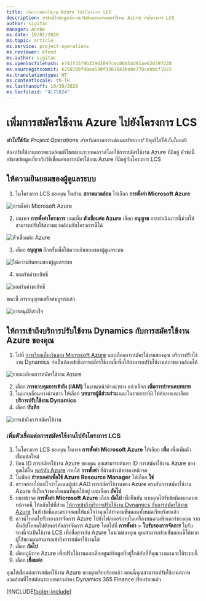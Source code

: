 ```yaml
---
title: เพิ่มการสมัครใช้งาน Azure ไปยังโครงการ LCS
description: หัวข้อนี้ให้ข้อมูลเกี่ยวกับวิธีเชื่อมต่อการสมัครใช้งาน Azure กับโครงการ LCS
author: sigitac
manager: Annbe
ms.date: 10/01/2020
ms.topic: article
ms.service: project-operations
ms.reviewer: kfend
ms.author: sigitac
ms.openlocfilehash: e741f35f9b229d2897cec06054d91ae620397228
ms.sourcegitcommit: 625878bf48ea530f3381843be0e778cebbbf1922
ms.translationtype: HT
ms.contentlocale: th-TH
ms.lasthandoff: 10/30/2020
ms.locfileid: "4175824"
---
```

# <a name="add-an-azure-subscription-to-an-lcs-project"></a>เพิ่มการสมัครใช้งาน Azure ไปยังโครงการ LCS

_**นำไปใช้กับ:** Project Operations สำหรับสถานการณ์ตามทรัพยากร/วัสดุที่ไม่ได้เก็บในคลัง_

ต้องปรับใช้งานสภาพแวดล้อมที่โฮสต์บนระบบคลาวด์โดยใช้การสมัครใช้งาน Azure ที่มีอยู่ หัวข้อนี้อธิบายข้อมูลเกี่ยวกับวิธีเชื่อมต่อการสมัครใช้งาน Azure ที่มีอยู่กับโครงการ LCS 

## <a name="grant-admin-consent"></a>ให้ความยินยอมของผู้ดูแลระบบ

1. ในโครงการ LCS ของคุณ ในส่วน **สภาพแวดล้อม** ให้เลือก **การตั้งค่า Microsoft Azure**

![การตั้งค่า Microsoft Azure](./media/1MicrosoftAzureSettings.png)

2. บนเพจ **การตั้งค่าโครงการ** บนแท็บ **ตัวเชื่อมต่อ Azure** เลือก **อนุญาต** การดำเนินการนี้ช่วยให้สามารถปรับใช้สภาพแวดล้อมกับโครงการนี้ได้

![ตัวเชื่อมต่อ Azure](./media/2AzureConnectors.png)

3. เลือก **อนุญาต** อีกครั้งเพื่อให้ความยินยอมของผู้ดูแลระบบ

![ให้ความยินยอมของผู้ดูแลระบบ](./media/3GrantAdminConsent.png)

4. ยอมรับคำขอสิทธิ์

![ยอมรับคำขอสิทธิ์](./media/4AcceptPermissionRequest.png)

ขณะนี้ การอนุญาตเสร็จสมบูรณ์แล้ว 

![การอนุมัติสำเร็จ](./media/5AuthorizationComplete.png)

## <a name="provide-dynamics-deployment-services-access-to-your-azure-subscription"></a><a name="provide"></a>ให้การเข้าถึงบริการปรับใช้งาน Dynamics กับการสมัครใช้งาน Azure ของคุณ

1. ไปที่ [การเรียกเก็บเงินของ Microsoft Azure](https://portal.azure.com/#blade/Microsoft\_Azure\_Billing/SubscriptionsBlade) และเลือกการสมัครใช้งานของคุณ บริการปรับใช้งาน Dynamics จำเป็นต้องเข้าถึงการสมัครใช้งานนี้เพื่อให้สามารถปรับใช้งานสภาพแวดล้อมได้

![รายละเอียดการสมัครใช้งาน Azure](./media/6AzureSubscription.png)

2. เลือก **การควบคุมการเข้าถึง (IAM)** ในบานหน้าต่างนำทาง แล้วเลือก **เพิ่มการกำหนดบทบาท**
3. ในแถบเลื่อนทางด้านขวา ให้เลือก **บทบาทผู้มีส่วนร่วม** และในรายการที่มี ให้ค้นหาและเลือก **บริการปรับใช้งาน Dynamics** 
4. เลือก **บันทึก**

![การเข้าถึงการสมัครใช้งาน](./media/7SubscriptionAccess.png)

### <a name="add-a-subscription-connector-to-an-lcs-project"></a>เพิ่มตัวเชื่อมต่อการสมัครใช้งานไปยังโครงการ LCS

1. ในโครงการ LCS ของคุณ ในเพจ **การตั้งค่า Microsoft Azure** ให้เลือก **เพิ่ม** เพื่อเพิ่มตัวเชื่อมต่อใหม่
2. ป้อน ID การสมัครใช้งาน Azure ของคุณ คุณสามารถค้นหา ID การสมัครใช้งาน Azure ของคุณได้ใน [พอร์ทัล Azure](https://ms.portal.azure.com/) ภายใต้ **การตั้งค่า** ที่ด้านล่างซ้ายของหน้าจอ
3. ในฟิลด์ **กำหนดค่าเพื่อใช้ Azure Resource Manager** ให้เลือก **ใช่**
4. ตรวจสอบให้แน่ใจว่าโดเมนผู้เช่า AAD การสมัครใช้งานของ Azure ตรงกับการสมัครใช้งาน Azure ที่เป็นเจ้าของโดเมนที่คุณใช้อยู่ และเลือก **ถัดไป**
5. บนหน้าจอ **การตั้งค่า Microsoft Azure** เลือก **ถัดไป** เพื่อยืนยัน หากคุณได้รับข้อผิดพลาดบนหน้าจอนี้ ให้กลับไปที่ส่วน [ให้การเข้าถึงบริการปรับใช้งาน Dynamics กับการสมัครใช้งาน Azure](#provide) ในหัวข้อนี้และตรวจสอบให้แน่ใจว่าคุณได้ทำตามขั้นตอนทั้งหมดเรียบร้อยแล้ว
6. ดาวน์โหลดใบรับรองการจัดการ Azure ไปยังโฟลเดอร์ภายในเครื่องบนคอมพิวเตอร์ของคุณ จากนั้นอัปโหลดไปยังพอร์ทัลการจัดการ Azure โดยไปที่ **การตั้งค่า** > **ใบรับรองการจัดการ** ใบรับรองนี้จะเปิดใช้งาน LCS เพื่อสื่อสารกับ Azure ในนามของคุณ คุณสามารถข้ามขั้นตอนนี้ได้หากผู้ใช้ของคุณสามารถเข้าถึงการสมัครใช้งานได้
7. เลือก **ถัดไป**
8. เลือกภูมิภาค Azure เพื่อปรับใช้งานและเลือกศูนย์ข้อมูลที่อยู่ใกล้กับที่ที่คุณวางแผนจะใช้ระบบนี้
9.  เลือก **เชื่อมต่อ**

คุณได้เชื่อมต่อการสมัครใช้งาน Azure ของคุณเรียบร้อยแล้ว ตอนนี้คุณสามารถปรับใช้งานสภาพแวดล้อมที่โฮสต์บนระบบคลาวด์ของ Dynamics 365 Finance เรียบร้อยแล้ว




[!INCLUDE[footer-include](../includes/footer-banner.md)]